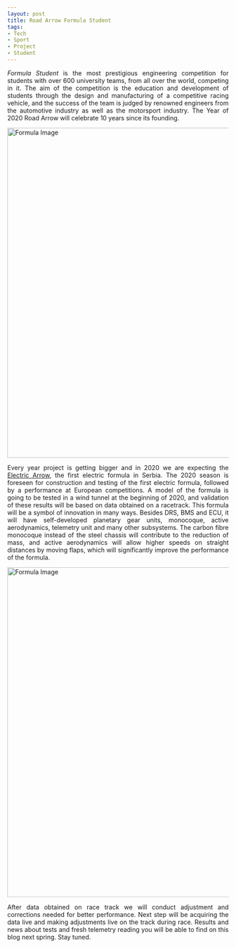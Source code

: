 ```yaml
---
layout: post
title: Road Arrow Formula Student
tags:
- Tech
- Sport
- Project
- Student
---
```


<p style='text-align: justify;'><em>Formula Student</em> is the most prestigious engineering competition for students with over 600 university teams, from all over the world, competing in it. The aim of the competition is the education and development of students through the design and manufacturing of a competitive racing vehicle, and the success of the team is judged by renowned engineers from the automotive industry as well as the motorsport industry. The Year of 2020 Road Arrow will celebrate 10 years since its founding.</p>
<p><img src="https://vesti.mas.bg.ac.rs/wp-content/uploads/2019/11/drumska-strela1.1.jpg" width='750' hight='425' alt="Formula Image"/></p>
<p style='text-align: justify;'>Every year project is getting bigger and in 2020 we are expecting the <a href='https://fsea.stt.org.rs/rs/'>Electric Arrow</a>, the first electric formula in Serbia. The 2020 season is foreseen for construction and testing of the first electric formula, followed by a performance at European competitions. A model of the formula is going to be tested in a wind tunnel at the beginning of 2020, and validation of these results will be based on data obtained on a racetrack. This formula will be a symbol of innovation in many ways. Besides DRS, BMS and ECU, it will have self-developed planetary gear units, monocoque, active aerodynamics, telemetry unit and many other subsystems. The carbon fibre monocoque instead of the steel chassis will contribute to the reduction of mass, and active aerodynamics will allow higher speeds on straight distances by moving flaps, which will significantly improve the performance of the formula.</p>
<p><img src="https://live.staticflickr.com/65535/33872824608_a182e6c8e9_k.jpg" width='750' hight='425' alt="Formula Image"/></p>
<p style='text-align: justify;'>After data obtained on race track we will conduct adjustment and corrections needed for better performance. Next step will be acquiring the data live and making adjustments live on the track during race. Results and news about tests and fresh telemetry reading you will be able to find on this blog next spring. Stay tuned.</p>